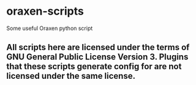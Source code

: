# oraxen-scripts
 Some useful Oraxen python script

## All scripts here are licensed under the terms of GNU General Public License Version 3. Plugins that these scripts generate config for are not licensed under the same license.